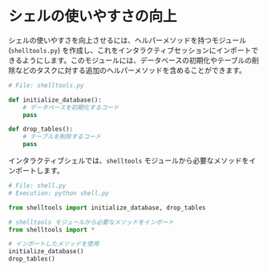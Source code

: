 # シェルの使いやすさの向上

シェルの使いやすさを向上させるには、ヘルパーメソッドを持つモジュール (`shelltools.py`) を作成し、これをインタラクティブセッションにインポートできるようにします。このモジュールには、データベースの初期化やテーブルの削除などのタスクに対する追加のヘルパーメソッドを含めることができます。

```python
# File: shelltools.py

def initialize_database():
    # データベースを初期化するコード
    pass

def drop_tables():
    # テーブルを削除するコード
    pass
```

インタラクティブシェルでは、`shelltools` モジュールから必要なメソッドをインポートします。

```python
# File: shell.py
# Execution: python shell.py

from shelltools import initialize_database, drop_tables

# shelltools モジュールから必要なメソッドをインポート
from shelltools import *

# インポートしたメソッドを使用
initialize_database()
drop_tables()
```
